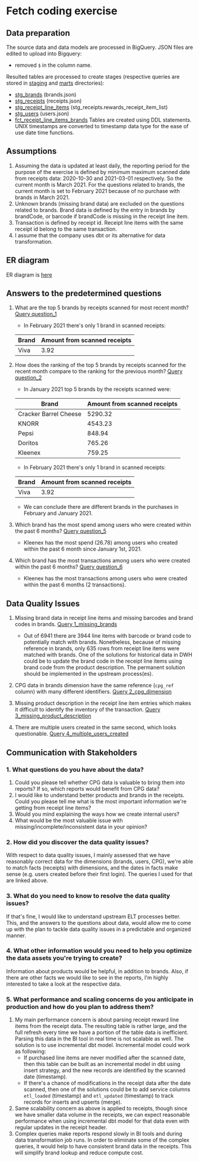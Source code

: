 # Fetch coding exercise

## Data preparation
The source data and data models are processed in BigQuery.
JSON files are edited to upload into Bigquery: 
- removed `$` in the column name.

Resulted tables are processed to create stages (respective queries are stored in [staging](./staging/) and [marts](./marts/) directories):
- [stg_brands](./staging/stg_brands.sql) (brands.json) 
- [stg_receipts](./staging/stg_receipts.sql) (receipts.json)
- [stg_receipt_line_items](./staging/stg_receipt_line_items.sql) (stg_receipts.rewards_receipt_item_list)
- [stg_users](./staging/stg_users.sql) (users.json)
- [fct_receipt_line_items_brands](./staging/stg_receipt_line_items_brands.sql)
Tables are created using DDL statements.
UNIX timestamps are converted to timestamp data type for the ease of use date time functions.

## Assumptions

1. Assuming the data is updated at least daily, the reporting period for the purpose of the exercise is defined by minimum maximum scanned date from receipts data: 2020-10-30 and 2021-03-01 respectively. So the current month is March 2021. For the questions related to brands, the current month is set to February 2021 because of no purchase with brands in March 2021.
2. Unknown brands (missing brand data) are excluded on the questions related to brands. Brand data is defined by the entry in brands by brandCode, or barcode if brandCode is missing in the receipt line item.
3. Transaction is defined by receipt id. Receipt line items with the same receipt id belong to the same transaction.
4. I assume that the company uses dbt or its alternative for data transformation.

## ER diagram

ER diagram is [here](./data_models/fetch_take_home_assessment_erd.png)

## Answers to the predetermined questions
1. What are the top 5 brands by receipts scanned for most recent month? [Query question_1](./questions/question_1.sql)

	* In February 2021 there's only 1 brand in scanned receipts:

	| Brand | Amount from scanned receipts |
	| --- | --- |
	| Viva | 3.92 |

2. How does the ranking of the top 5 brands by receipts scanned for the recent month compare to the ranking for the previous month? [Query question_2](./questions/question_2.sql)

	* In January 2021 top 5 brands by the receipts scanned were:

	| Brand | Amount from scanned receipts |
	| --- | --- |
	| Cracker Barrel Cheese | 5290.32 |
	| KNORR | 4543.23 |
	| Pepsi | 848.94 |
	| Doritos | 765.26 |
	| Kleenex | 759.25 |

	* In February 2021 there's only 1 brand in scanned receipts:

	| Brand | Amount from scanned receipts |
	| --- | --- |
	| Viva | 3.92 |

	* We can conclude there are different brands in the purchases in February and January 2021.
	
5. Which brand has the most spend among users who were created within the past 6 months? [Query question_5](./questions/question_5.sql)

	* Kleenex has the most spend (26.78) among users who created within the past 6 month since January 1st, 2021.
	
6. Which brand has the most transactions among users who were created within the past 6 months? [Query question_6](./questions/question_6.sql)

	* Kleenex has the most transactions among users who were created within the past 6 months (2 transactions).

## Data Quality Issues

1. Missing brand data in receipt line items and missing barcodes and brand codes in brands. [Query 1_missing_brands](./data_quality/1_missing_brands.sql)

	* Out of 6941 there are 3944 line items with barcode or brand code to potentially match with brands.
	Nonetheless, because of missing reference in brands, only 635 rows from receipt line items were matched with brands.
	One of the solutions for historical data in DWH could be to update the brand code in the receipt line items using brand code from the product description. The permanent solution should be implemented in the upstream process(es).

2. CPG data in brands dimension have the same reference (`cpg_ref` column) with many different identifiers. [Query 2_cpg_dimension](./data_quality/2_cpg_dimension.sql)

3. Missing product description in the receipt line item entries which makes it difficult to identify the inventory of the transaction. [Query 3_missing_product_description](./data_quality/3_missing_product_description.sql)

4. There are multiple users created in the same second, which looks questionable. [Query 4_multiple_users_created](./data_quality/4_multiple_users_created.sql)


## Communication with Stakeholders

### 1. What questions do you have about the data?

1. Could you please tell whether CPG data is valuable to bring them into reports? If so, which reports would benefit from CPG data?
2. I would like to understand better products and brands in the receipts. Could you please tell me what is the most important information we're getting from receipt line items?
3. Would you mind explaining the ways how we create internal users?
4. What would be the most valuable issue with missing/incomplete/inconsistent data in your opinion?

### 2. How did you discover the data quality issues?

With respect to data quality issues, I mainly assessed that we have reasonably correct data for the dimensions (brands, users, CPG), we're able to match facts (receipts) with dimensions, and the dates in facts make sense (e.g. users created before their first login).
The queries I used for that are linked above.

### 3. What do you need to know to resolve the data quality issues?
If that's fine, I would like to understand upstream ELT processes better. This, and the answers to the questions about data, would allow me to come up with the plan to tackle data quality issues in a predictable and organized manner.

### 4. What other information would you need to help you optimize the data assets you're trying to create?
Information about products would be helpful, in addition to brands.
Also, if there are other facts we would like to see in the reports, I'm highly interested to take a look at the respective data.

### 5. What performance and scaling concerns do you anticipate in production and how do you plan to address them?
1. My main performance concern is about parsing receipt reward line items from the receipt data. The resulting table is rather large, and the full refresh every time we have a portion of the table data is inefficient. Parsing this data in the BI tool in real time is not scalable as well. The solution is to use incremental dbt model.
Incremental model could work as following:
	- If purchased line items are never modified after the scanned date, then this table can be built as an incremental model in dbt using insert strategy, and the new records are identified by the scanned date (timestamp). 
	- If there's a chance of modifications in the receipt data after the date scanned, then one of the solutions could be to add service columns `etl_loaded` (timestamp) and `etl_updated` (timestamp) to track records for inserts and upserts (merge). 
2. Same scalability concern as above is applied to receipts, though since we have smaller data volume in the receipts, we can expect reasonable performance when using incremental dbt model for that data even with regular updates in the receipt header.
3. Complex queries make reports respond slowly in BI tools and during data transformation job runs. In order to eliminate some of the complex queries, it would help to have consistent brand data in the receipts. This will simplify brand lookup and reduce compute cost.
